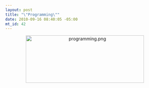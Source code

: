 ```yaml
--- 
layout: post
title: "\"Programming\""
date: 2010-09-16 08:40:05 -05:00
mt_id: 42
---
```

<img alt="programming.png" src="http://ctshryock.com/2010/09/16/programming.png" width="374" height="151" class="mt-image-center" style="text-align: center; display: block; margin: 0 auto 20px;" /> 
